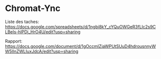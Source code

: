 # Chromat-Ync
Liste des taches: https://docs.google.com/spreadsheets/d/1ngbi8kY_cYQuOWGeR3fLlc2s9CLBeIs-hlPDj_HrO4U/edit?usp=sharing

Rapport: https://docs.google.com/document/d/1gOccmIZiaWPUtSUuD4hdrousnnyWW5lInZWLIuxJdcA/edit?usp=sharing
